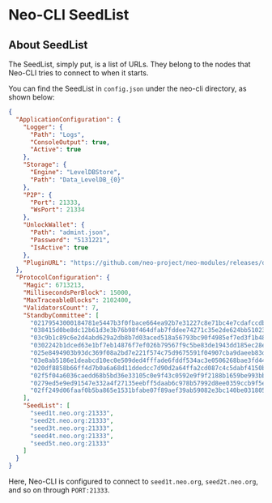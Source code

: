 # Neo-CLI SeedList

## About SeedList
The SeedList, simply put, is a list of URLs. They belong to the nodes that Neo-CLI tries to connect to when it starts.

You can find the SeedList in `config.json` under the neo-cli directory, as shown below:

```json
{
  "ApplicationConfiguration": {
    "Logger": {
      "Path": "Logs",
      "ConsoleOutput": true,
      "Active": true
    },
    "Storage": {
      "Engine": "LevelDBStore",
      "Path": "Data_LevelDB_{0}"
    },
    "P2P": {
      "Port": 21333,
      "WsPort": 21334
    },
    "UnlockWallet": {
      "Path": "admint.json",
      "Password": "5131221",
      "IsActive": true
    },
    "PluginURL": "https://github.com/neo-project/neo-modules/releases/download/v{1}/{0}.zip"
  },
  "ProtocolConfiguration": {
    "Magic": 6713213,
    "MillisecondsPerBlock": 15000,
    "MaxTraceableBlocks": 2102400,
    "ValidatorsCount": 7,
    "StandbyCommittee": [
      "02179543000184781e5447b3f0fbace664ea92b7e31227c8e71bc4e7cdafccdb8e",
      "038415d0be8dc12b61d3e3b76b98f464dfab7fddee74271c35e2de624bb51023a6",
      "03c9b1c89c6e2d4abd629a2db8b7d03aced518a56793bc90f4985ef7ed3f1b481a",
      "0302242b1dced63e1bf7eb14876f7ef026b79567f9c5be83de1943dd185ec28e68",
      "025e8494903b93dc369f08a2bd7e221f574c75d9675591f04907cba9daeeb83d10",
      "03e8ab5186e1deabcd10ec0e509ded4fffade6fddf534ac3e0506268bae3fd44a6",
      "020df8858b66ff4d7b0a6a68d11ddedcc7d90d2a64ffa2cd087c4c5dabf4150b40",
      "02f5f04a6036caedd68b5bd36e33105c0e9f43c0592e9f9f2188b1659be993bb5e",
      "0279ed5e9ed91547e332a4f27135eebff5daab6c978b57992d8ee0359ccb9f5e8b",
      "02ff249d06faaf0b5ba865e1531bfabe07f89aef39ab59082e3bc140be0318055d"
    ],
    "SeedList": [
      "seed1t.neo.org:21333",
      "seed2t.neo.org:21333",
      "seed3t.neo.org:21333",
      "seed4t.neo.org:21333",
      "seed5t.neo.org:21333"
    ]
  }
}
```
Here, Neo-CLI is configured to connect to `seed1t.neo.org`, `seed2t.neo.org`, and so on through `PORT:21333`.
